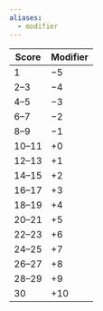 ```yaml
---
aliases:
  - modifier
---
```

|Score|Modifier|
|---|---|
|1|−5|
|2–3|−4|
|4–5|−3|
|6–7|−2|
|8–9|−1|
|10–11|+0|
|12–13|+1|
|14–15|+2|
|16–17|+3|
|18–19|+4|
|20–21|+5|
|22–23|+6|
|24–25|+7|
|26–27|+8|
|28–29|+9|
|30|+10|